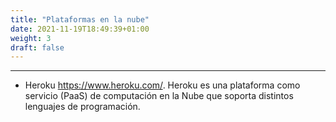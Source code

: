 ```yaml
---
title: "Plataformas en la nube"
date: 2021-11-19T18:49:39+01:00
weight: 3
draft: false
---
```

***
+ Heroku https://www.heroku.com/.
Heroku es una plataforma como servicio (PaaS) de computación en la Nube que soporta distintos lenguajes de programación. 